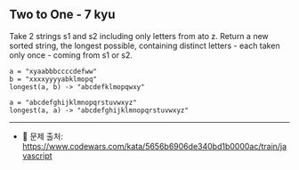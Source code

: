 ## Two to One - 7 kyu

Take 2 strings s1 and s2 including only letters from ato z. Return a new sorted string, the longest possible, containing distinct letters - each taken only once - coming from s1 or s2.   

```
a = "xyaabbbccccdefww"
b = "xxxxyyyyabklmopq"
longest(a, b) -> "abcdefklmopqwxy"

a = "abcdefghijklmnopqrstuvwxyz"
longest(a, a) -> "abcdefghijklmnopqrstuvwxyz"
```


---

- 📌 문제 출처: https://www.codewars.com/kata/5656b6906de340bd1b0000ac/train/javascript
